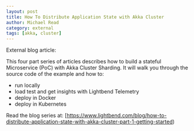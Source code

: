 ```yaml
---
layout: post
title: How To Distribute Application State with Akka Cluster
author: Michael Read
category: external
tags: [akka, cluster]
---
```


External blog article: 

This four part series of articles describes how to build a stateful Microservice (PoC) with Akka Cluster Sharding. It will walk you through the source code of the example and how to:

* run locally
* load test and get insights with Lightbend Telemetry
* deploy in Docker 
* deploy in Kubernetes

Read the blog series at: [https://www.lightbend.com/blog/how-to-distribute-application-state-with-akka-cluster-part-1-getting-started)
